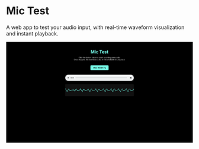 # Mic Test

A web app to test your audio input, with real-time waveform visualization and instant playback.

<p align="center">
  <img src="https://github.com/jxne00/mic-test/blob/main/assets/screenshot.png" alt="PScreenshot of web app" width="800">
</p>
